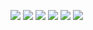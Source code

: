 [<img src="https://img.shields.io/badge/medium-%2312100E.svg?&style=for-the-badge&logo=medium&logoColor=white" />](https://eduardoreisdev.medium.com/)
[<img src="https://img.shields.io/badge/LinkedIn-000000?style=for-the-badge&logo=linkedin&logoColor=white" />](https://www.linkedin.com/in/eduardoreisti/)
[<img src="https://img.shields.io/badge/Instagram-000000?style=for-the-badge&logo=instagram&logoColor=white">](https://www.instagram.com/eduardreis/)
[<img src="https://img.shields.io/badge/GitHub-100000?style=for-the-badge&logo=github&logoColor=white">](https://github.com/EduardoReisDev)
[<img src="https://img.shields.io/badge/-Behance-black?style=for-the-badge&logo=behance&logoColor=white">](https://www.behance.net/eduardoreisdev)
[<img src="https://img.shields.io/badge/Google_Play-000000?style=for-the-badge&logo=google-play&logoColor=white">](https://play.google.com/store/apps/developer?id=eduardoreisdev)
<!--
<img src="https://img.shields.io/badge/C%23-000000?style=for-the-badge&logo=c-sharp&logoColor=white"> <img src="https://img.shields.io/badge/Xamarin-000000?style=for-the-badge&logo=xamarin&logoColor=white"> <img src="https://img.shields.io/badge/.NET-000000?style=for-the-badge&logo=.net&logoColor=white"> <img src="https://img.shields.io/badge/MySQL-000000?style=for-the-badge&logo=mysql&logoColor=white"> <img src="https://img.shields.io/badge/SQLite-000000?style=for-the-badge&logo=sqlite&logoColor=white">
-->
